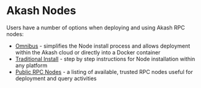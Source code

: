# Akash Nodes

Users have a number of options when deploying and using Akash RPC nodes:

* [Omnibus](akash-node-deployment-via-omnibus.md) - simplifies the Node install process and allows deployment within the Akash cloud or directly into a Docker container
* [Traditional Install](node/) - step by step instructions for Node installation within any platform
* [Public RPC Nodes](public-rpc-nodes.md) - a listing of available, trusted RPC nodes useful for deployment and query activities

